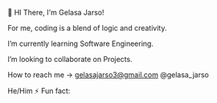 👋 HI There, I'm Gelasa Jarso!

For me, coding is a blend of logic and creativity.

I’m currently learning Software Engineering.

I’m looking to collaborate on Projects.

How to reach me -> gelasajarso3@gmail.com 
@gelasa_jarso

He/Him
⚡ Fun fact:

<!---
gelasajarso/gelasajarso is a ✨ special ✨ repository because its `README.md` (this file) appears on your GitHub profile.
You can click the Preview link to take a look at your changes.
--->
